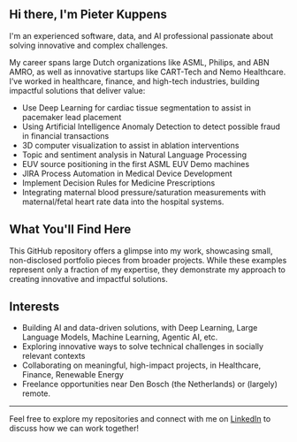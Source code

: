 ## Hi there, I'm Pieter Kuppens

I'm an experienced software, data, and AI professional passionate about solving innovative and complex challenges.

My career spans large Dutch organizations like ASML, Philips, and ABN AMRO, as well as innovative startups like
CART-Tech and Nemo Healthcare.
I’ve worked in healthcare, finance, and high-tech industries, building impactful solutions that deliver value:

- Use Deep Learning for cardiac tissue segmentation to assist in pacemaker lead placement
- Using Artificial Intelligence Anomaly Detection to detect possible fraud in financial transactions
- 3D computer visualization to assist in ablation interventions
- Topic and sentiment analysis in Natural Language Processing
- EUV source positioning in the first ASML EUV Demo machines
- JIRA Process Automation in Medical Device Development
- Implement Decision Rules for Medicine Prescriptions
- Integrating maternal blood pressure/saturation measurements with maternal/fetal heart rate data into the hospital systems.

## What You'll Find Here

This GitHub repository offers a glimpse into my work, showcasing small, non-disclosed portfolio pieces from broader projects.
While these examples represent only a fraction of my expertise, they demonstrate my approach to creating innovative and impactful solutions.

## Interests

- Building AI and data-driven solutions, with Deep Learning, Large Language Models, Machine Learning, Agentic AI, etc.
- Exploring innovative ways to solve technical challenges in socially relevant contexts
- Collaborating on meaningful, high-impact projects, in Healthcare, Finance, Renewable Energy
- Freelance opportunities near Den Bosch (the Netherlands) or (largely) remote.

---
Feel free to explore my repositories and connect with me on [LinkedIn](https://www.linkedin.com/in/pieterkuppens/) to discuss how we can work together!
